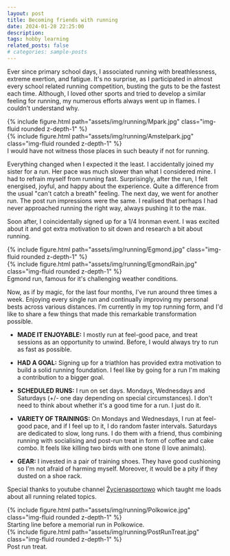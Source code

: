 ```yaml
---
layout: post
title: Becoming friends with running
date: 2024-01-28 22:25:00
description:
tags: hobby learning
related_posts: false
# categories: sample-posts
---
```


Ever since primary school days, I associated running with breathlessness, extreme exertion, and fatigue. It's no surprise, as I participated in almost every school related running competition, busting the guts to be the fastest each time. Although, I loved other sports and tried to develop a similar feeling for running, my numerous efforts always went up in flames. I couldn't understand why.

<div class="row mt-3">
    <div class="col-sm mt-3 mt-md-0">
        {% include figure.html path="assets/img/running/Mpark.jpg" class="img-fluid rounded z-depth-1" %}
        <!-- <div class="caption">
          Running location no 1: My home village forrest.
         </div> -->
    </div>
    <div class="col-sm mt-3 mt-md-0">
        {% include figure.html path="assets/img/running/Amstelpark.jpg" class="img-fluid rounded z-depth-1" %}
        <!-- <div class="caption">
          Amstelpark in January.
        </div> -->
    </div>
</div>
<div class="caption">
    I would have not witness those places in such beauty if not for running.
</div>

Everything changed when I expected it the least. I accidentally joined my sister for a run. Her pace was much slower than what I considered mine. I had to refrain myself from running fast. Surprisingly, after the run, I felt energised, joyful, and happy about the experience. Quite a difference from the usual "can't catch a breath" feeling. The next day, we went for another run. The post run impressions were the same. I realised that perhaps I had never approached running the right way, always pushing it to the max.

Soon after, I coincidentally signed up for a 1/4 Ironman event. I was excited about it and got extra motivation to sit down and research a bit about running. 

<div class="row mt-3">
    <div class="col-sm mt-3 mt-md-0">
        {% include figure.html path="assets/img/running/Egmond.jpg" class="img-fluid rounded z-depth-1" %}
    </div>
    <div class="col-sm mt-3 mt-md-0">
        {% include figure.html path="assets/img/running/EgmondRain.jpg" class="img-fluid rounded z-depth-1" %}
    </div>
</div>
<div class="caption">
    Egmond run, famous for it's challenging weather conditions.
</div>

Now, as if by magic, for the last four months, I've run around three times a week. Enjoying every single run and continually improving my personal bests across various distances. I'm currently in my top running form, and I'd like to share a few things that made this remarkable transformation possible.

* **MADE IT ENJOYABLE:** I mostly run at feel-good pace, and treat sessions as an opportunity to unwind. Before, I would always try to run as fast as possible.

* **HAD A GOAL:** Signing up for a triathlon has provided extra motivation to build a solid running foundation. I feel like by going for a run I'm making a contribution to a bigger goal.

* **SCHEDULED RUNS:** I run on set days. Mondays, Wednesdays and Saturdays (+/- one day depending on special circumstances). I don't need to think about whether it's a good time for a run. I just do it.

* **VARIETY OF TRAININGS:** On Mondays and Wednesdays, I run at feel-good pace, and if I feel up to it, I do random faster intervals. Saturdays are dedicated to slow, long runs. I do them with a friend, thus combining running with socialising and post-run treat in form of coffee and cake combo. It feels like killing two birds with one stone (I love animals).

* **GEAR:** I invested in a pair of training shoes. They have good cushioning so I'm not afraid of harming myself. Moreover, it would be a pity if they dusted on a shoe rack.

Special thanks to youtube channel <a href="https://www.youtube.com/@adrianzycienasportowo"> Życienasportowo</a> which taught me loads about all running related topics.  

<div class="row mt-3">
    <div class="col-sm mt-3 mt-md-0">
        {% include figure.html path="assets/img/running/Polkowice.jpg" class="img-fluid rounded z-depth-1" %}
        <div class="caption">
          Starting line before a memorial run in Polkowice.
         </div>
    </div>
    <div class="col-sm mt-3 mt-md-0">
        {% include figure.html path="assets/img/running/PostRunTreat.jpg" class="img-fluid rounded z-depth-1" %}
        <div class="caption">
          Post run treat.
        </div>
    </div>
</div>